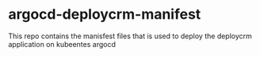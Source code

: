 # argocd-deploycrm-manifest
This repo contains the manisfest files that is used to deploy the deploycrm application on kubeentes argocd
